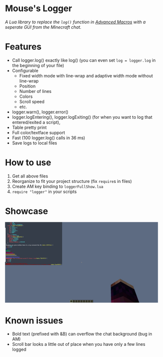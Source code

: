 Mouse's Logger
==============
_A Lua library to replace the `log()` function in [Advanced Macros](https://github.com/AdvancedMacros/AdvancedMacros) with a seperate GUI from the Minecraft chat._

# Features
* Call logger.log() exactly like log() (you can even set `log = logger.log` in the beginning of your file)
* Configurable
    * Fixed width mode with line-wrap and adaptive width mode without line-wrap
    * Position
    * Number of lines
    * Colors
    * Scroll speed
    * etc.
* logger.warn(), logger.error()
* logger.logEntering(), logger.logExiting() (for when you want to log that entered/exited a script), 
* Table pretty print
* Full color/textface support
* Fast (100 logger.log() calls in 36 ms)
* Save logs to local files

# How to use
1. Get all above files
2. Reorganize to fit your project structure (fix `require`s in files)
3. Create AM key binding to `loggerFullShow.lua`
4. `require "logger"` in your scripts

# Showcase

![demo](/demo.png)

# Known issues
* Bold text (prefixed with &B) can overflow the chat background (bug in AM)
* Scroll bar looks a little out of place when you have only a few lines logged